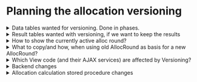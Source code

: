 # Planning the allocation versioning

<details><summary>Data tables wanted for versioning. Done in phases.</summary>

First phase

* Subject - teaching. e.g. how many different kind of sessions per course will be offered
* SubjectEquipment - what kind of equipment we require for each kind of teaching/learning session

Second phase:

* SpaceEquipment - what is in each space
* Space - is space marked as available? taking more spaces into use. Modifying the spaceType for new purposes

</details>

<details><summary>Result tables wanted with versioning, if we want to keep the results</summary>

* all tables name starting with Alloc.
* all of them already have allocRoundId, even if it's called id (in AllocRound proper, like also should), allocId, allocRound x 3. 
* They could be unified to id x 1, allocRoundId x 4 

</details>

<details><summary>How to show the currently active alloc round?</summary>

Maybe at least the alloc round number shown in the top of the App bar on the left?

Later also the name, or start of the name?

</details>


<details><summary>What to copy/and how, when using old AllocRound as basis for a new AllocRound?</summary>

* The so far selected datatables' (see above) rows with old allocRoundId to the new allocRoundId.
* Phase by Phase. Only those copied that have been versioned.
* Making a POST AllocRound first (maybe a new end point), and if getting back the new allocRoundId successfully, copying then the corresponding old datarows in the selected datatables to the new allocRoundId too. Can be done in a database/SQL TRANSACTION and either COMMITted or ROLLBACKed. 
* Not touching the old rows at all. They will stay for the original AllocRound. No affect to original AllocRound
* At least so far AllocRound table is WITHOUT any reference to the original AllocRound that it was created based on. And maybe good solution, as the original allocRound can be changed again with all of its details. Even possibly deleted?

</details>


<details><summary>Which View code (and their AJAX services) are affected by Versioning?</summary>

First phase (Subject and SubjectEquipment)

* SubjectList and possibly some of its sub views. At least while fetching data (subject lists) from database.
* Any uniqueness checks for the Subjects should now be compared to that allocRound only. E.g. uniqueness of the name will be true only for name && allocRoundId combo
* Possibly some Subject-related views might remain unaffected! As they are about one selected Subject and we don't want to change the allocRoundId 
* Writing down all the changes (for doing the Second phase later easier=with the same knowledge).

Second phase (SpaceEquipement and Space)

* same as for First phase. Follow the same rules

</details>

<details><summary>Backend changes</summary>

* any uniqueness checks again needs to be fixed
* new endpoint for copying AllocRound to be a new AllocRound
* all endpoints for the changed datatables must be gone through
* foreign key changes? Subject.id is referred without allocRoundId now in SubjectEquipment only. Thus updating those in first phase (Subject, SubjectEquipment)  

</details>

<details><summary>Allocation calculation stored procedure changes</summary>

* Bringing allocRoundId also to the source data selection.
* allocRoundId seems to be already in use in the calculation progress and calculation results. Check!

</details>
